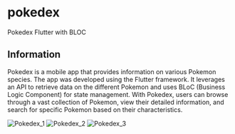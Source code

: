 # pokedex

Pokedex Flutter with BLOC

## Information

Pokedex is a mobile app that provides information on various Pokemon species. The app was developed using the Flutter framework. It leverages an API to retrieve data on the different Pokemon and uses BLoC (Business Logic Component) for state management. With Pokedex, users can browse through a vast collection of Pokemon, view their detailed information, and search for specific Pokemon based on their characteristics.

![Pokedex_1](https://github.com/SinirliJapon/Pokedex/assets/74076865/5578e91a-683f-42c4-b395-c96315a73431)
![Pokedex_2](https://github.com/SinirliJapon/Pokedex/assets/74076865/8b3fee64-b635-4deb-9188-c446a39c7d54)
![Pokedex_3](https://github.com/SinirliJapon/Pokedex/assets/74076865/4c6e9569-df4f-45bd-a25d-c2996f17a4c0)

